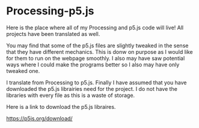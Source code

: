 # Processing-p5.js
Here is the place where all of my Processing and p5.js code will live! All projects have been translated as well.

You may find that some of the p5.js files are slightly tweaked in the sense that they have different mechanics.
This is donw on purpose as I would like for them to run on the webpage smoothly. I also may have saw potential ways where I could make the
programs better so I also may have only tweaked one.

I translate from Processing to p5.js. Finally I have assumed that you have downloaded the p5.js librairies need for the project.
I do not have the libraries with every file as this is a waste of storage.

Here is a link to download the p5.js libraires.

https://p5js.org/download/
